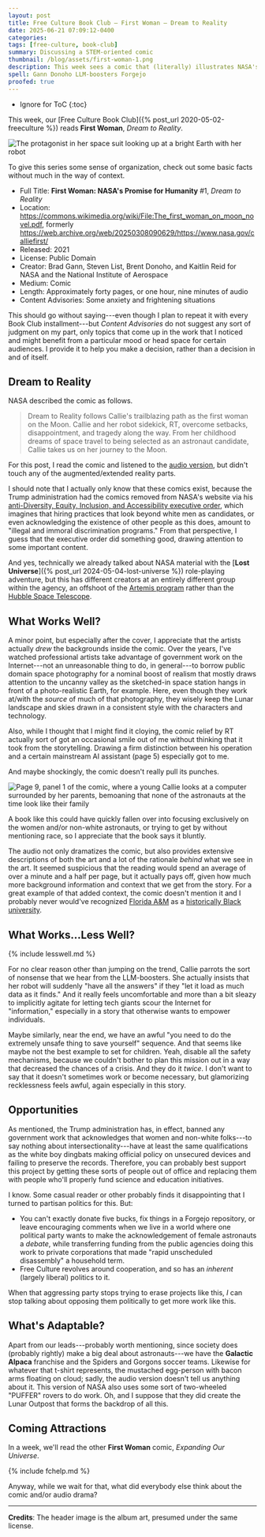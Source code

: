 ```yaml
---
layout: post
title: Free Culture Book Club — First Woman — Dream to Reality
date: 2025-06-21 07:09:12-0400
categories:
tags: [free-culture, book-club]
summary: Discussing a STEM-oriented comic
thumbnail: /blog/assets/first-woman-1.png
description: This week sees a comic that (literally) illustrates NASA's view of the near future.
spell: Gann Donoho LLM-boosters Forgejo
proofed: true
---
```


* Ignore for ToC
{:toc}

This week, our [Free Culture Book Club]({% post_url 2020-05-02-freeculture %}) reads **First Woman**, *Dream to Reality*.

![The protagonist in her space suit looking up at a bright Earth with her robot](/blog/assets/first-woman-1.png "Just a girl taking her bot for a Moonwalk")

To give this series some sense of organization, check out some basic facts without much in the way of context.

 * Full Title:  **First Woman:  NASA's Promise for Humanity** #1, *Dream to Reality*
 * Location:  <https://commons.wikimedia.org/wiki/File:The_first_woman_on_moon_novel.pdf>, formerly <https://web.archive.org/web/20250308090629/https://www.nasa.gov/calliefirst/>
 * Released:  2021
 * License:  Public Domain
 * Creator:  Brad Gann, Steven List, Brent Donoho, and Kaitlin Reid for NASA and the National Institute of Aerospace
 * Medium:  Comic
 * Length:  Approximately forty pages, or one hour, nine minutes of audio
 * Content Advisories:  Some anxiety and frightening situations

This should go without saying---even though I plan to repeat it with every Book Club installment---but *Content Advisories* do not suggest any sort of judgment on my part, only topics that come up in the work that I noticed and might benefit from a particular mood or head space for certain audiences.  I provide it to help you make a decision, rather than a decision in and of itself.

## Dream to Reality

NASA described the comic as follows.

> Dream to Reality follows Callie's trailblazing path as the first woman on the Moon. Callie and her robot sidekick, RT, overcome setbacks, disappointment, and tragedy along the way. From her childhood dreams of space travel to being selected as an astronaut candidate, Callie takes us on her journey to the Moon.

For this post, I read the comic and listened to the [audio version](https://soundcloud.com/nasa/first-woman-issue-no-1-dream-to-reality), but didn't touch any of the augmented/extended reality parts.

I should note that I actually only know that these comics exist, because the Trump administration had the comics removed from NASA's website via his [anti-Diversity, Equity, Inclusion, and Accessibility executive order](https://www.whitehouse.gov/presidential-actions/2025/01/ending-radical-and-wasteful-government-dei-programs-and-preferencing/), which imagines that hiring practices that look beyond white men as candidates, or even acknowledging the existence of other people as this does, amount to "illegal and immoral discrimination programs."  From that perspective, I guess that the executive order did something good, drawing attention to some important content.

And yes, technically we already talked about NASA material with the [**Lost Universe**]({% post_url 2024-05-04-lost-universe %}) role-playing adventure, but this has different creators at an entirely different group within the agency, an offshoot of the [Artemis program](https://en.wikipedia.org/wiki/Artemis_program) rather than the [Hubble Space Telescope](https://en.wikipedia.org/wiki/Hubble_Space_Telescope).

## What Works Well?

A minor point, but especially after the cover, I appreciate that the artists actually *drew* the backgrounds inside the comic.  Over the years, I've watched professional artists take advantage of government work on the Internet---not an unreasonable thing to do, in general---to borrow public domain space photography for a nominal boost of realism that mostly draws attention to the uncanny valley as the sketched-in space station hangs in front of a photo-realistic Earth, for example.  Here, even though they work at/with the *source* of much of that photography, they wisely keep the Lunar landscape and skies drawn in a consistent style with the characters and technology.

Also, while I thought that I might find it cloying, the comic relief by RT actually sort of got an occasional smile out of me without thinking that it took from the storytelling.  Drawing a firm distinction between his operation and a certain mainstream AI assistant (page 5) especially got to me.

And maybe shockingly, the comic doesn't really pull its punches.

![Page 9, panel 1 of the comic, where a young Callie looks at a computer surrounded by her parents, bemoaning that none of the astronauts at the time look like their family](/blog/assets/first-woman-1-p9-1.png "Can't imagine why Apartheid-era trust-fund babies would find this threatening...")

A book like this could have quickly fallen over into focusing exclusively on the women and/or non-white astronauts, or trying to get by without mentioning race, so I appreciate that the book says it bluntly.

The audio not only dramatizes the comic, but also provides extensive descriptions of both the art and a lot of the rationale *behind* what we see in the art.  It seemed suspicious that the reading would spend an average of over a minute and a half per page, but it actually pays off, given how much more background information and context that we get from the story.  For a great example of that added context, the comic doesn't mention it and I probably never would've recognized [Florida A&M](https://en.wikipedia.org/wiki/Florida_A%26M_University) as a [historically Black university](https://en.wikipedia.org/wiki/Historically_black_colleges_and_universities).

## What Works...Less Well?

{% include lesswell.md %}

For no clear reason other than jumping on the trend, Callie parrots the sort of nonsense that we hear from the LLM-boosters.  She actually insists that her robot will suddenly "have all the answers" if they "let it load as much data as it finds."  And it really feels uncomfortable and more than a bit sleazy to implicitly agitate for letting tech giants scour the Internet for "information," especially in a story that otherwise wants to empower individuals.

Maybe similarly, near the end, we have an awful "you need to do the extremely unsafe thing to save yourself" sequence.  And that seems like maybe not the best example to set for children.  Yeah, disable all the safety mechanisms, because we couldn't bother to plan this mission out in a way that decreased the chances of a crisis.  And they do it *twice*.  I don't want to say that it doesn't sometimes work or become necessary, but glamorizing recklessness feels awful, again especially in this story.

## Opportunities

As mentioned, the Trump administration has, in effect, banned any government work that acknowledges that women and non-white folks---to say nothing about intersectionality---have at least the same qualifications as the white boy dingbats making official policy on unsecured devices and failing to preserve the records.  Therefore, you can probably best support this project by getting these sorts of people out of office and replacing them with people who'll properly fund science and education initiatives.

I know.  Some casual reader or other probably finds it disappointing that I turned to partisan politics for this.  But:

- You can't exactly donate five bucks, fix things in a Forgejo repository, or leave encouraging comments when we live in a world where one political party wants to make the acknowledgement of female astronauts a *debate*, while transferring funding from the public agencies doing this work to private corporations that made "rapid unscheduled disassembly" a household term.
- Free Culture revolves around cooperation, and so has an *inherent* (largely liberal) politics to it.

When that aggressing party stops trying to erase projects like this, *I* can stop talking about opposing them politically to get more work like this.

## What's Adaptable?

Apart from our leads---probably worth mentioning, since society does (probably rightly) make a big deal about astronauts---we have the **Galactic Alpaca** franchise and the Spiders and Gorgons soccer teams.  Likewise for whatever that t-shirt represents, the mustached egg-person with bacon arms floating on cloud; sadly, the audio version doesn't tell us anything about it.  This version of NASA also uses some sort of two-wheeled "PUFFER" rovers to do work.  Oh, and I suppose that they did create the Lunar Outpost that forms the backdrop of all this.

## Coming Attractions

In a week, we'll read the other **First Woman** comic, *Expanding Our Universe*.

{% include fchelp.md %}

Anyway, while we wait for that, what did everybody else think about the comic and/or audio drama?

* * *

**Credits**:  The header image is the album art, presumed under the same license.
